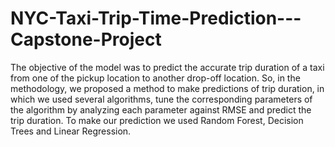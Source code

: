 # NYC-Taxi-Trip-Time-Prediction---Capstone-Project
The objective of the model was to predict the accurate trip duration of a taxi from one of the pickup location to another drop-off location. So, in the methodology, we proposed a method to make predictions of trip duration, in which we used several algorithms, tune the corresponding parameters of the algorithm by analyzing each parameter against RMSE and predict the trip duration. To make our prediction we used Random Forest, Decision Trees and Linear Regression.

